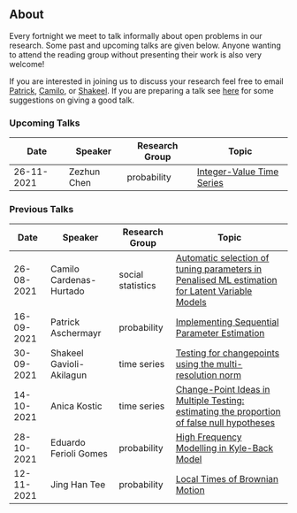 ## About

Every fortnight we meet to talk informally about open problems in our research. Some past and upcoming talks are given below. Anyone wanting to attend the reading group without presenting their work is also very welcome!

If you are interested in joining us to discuss your research feel free to email [Patrick](mailto:p.Aschermayr@lse.ac.uk), [Camilo](mailto:c.a.cardenas-hurtado@lse.ac.uk), or [Shakeel](mailto:s.a.gavioli-akilagun@lse.ac.uk). If you are preparing a talk see [here](advice-for-talks.html) for some suggestions on giving a good talk.  

### Upcoming Talks

| Date | Speaker | Research Group | Topic |
|---|---|---|---|
| 26-11-2021 | Zezhun Chen | probability | [Integer-Value Time Series](talks/26-11-2021-Zezhun-Chen.html) |

### Previous Talks

| Date | Speaker | Research Group | Topic |
|---|---|---|---|
| 26-08-2021 | Camilo Cardenas-Hurtado | social statistics | [Automatic selection of tuning parameters in Penalised ML estimation for Latent Variable Models](talks/26-08-2021-Camilo-Cardenas-Hurtado.html)|
| 16-09-2021 | Patrick Aschermayr | probability | [Implementing Sequential Parameter Estimation](talks/09-09-2021-Patrick-Aschermayr.html) |
| 30-09-2021 | Shakeel Gavioli-Akilagun | time series | [Testing for changepoints using the multi-resolution norm](talks/30-09-2021-Shakeel-Gavioli-Akilagun.html) |
| 14-10-2021 | Anica Kostic | time series | [Change-Point Ideas in Multiple Testing: estimating the proportion of false null hypotheses](talks/14-10-2021-Anica-Kostic.html) |
| 28-10-2021 | Eduardo Ferioli Gomes | probability | [High Frequency Modelling in Kyle-Back Model](talks/28-10-2021-Eduardo-Ferioli-Gomes.html)|
| 12-11-2021 | Jing Han Tee | probability | [Local Times of Brownian Motion](talks/12-11-2021-Jing-Han-Tee.html) |
